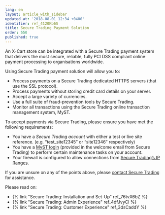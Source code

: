 ```yaml
---
lang: en
layout: article_with_sidebar
updated_at: '2018-08-01 12:34 +0400'
identifier: ref_4120Kb6S
title: Secure Trading Payment Solution
order: 550
published: true
---
```

An X-Cart store can be integrated with a Secure Trading payment system that delivers the most secure, reliable, fully PCI DSS compliant online payment processing to organisations worldwide. 

Using Secure Trading payment solution will allow you to:

* Process payments on a Secure Trading dedicated HTTPS servers (that use the SSL protocol).
* Process payments without storing credit card details on your server.
* Accept a large variety of currencies.
* Use a full suite of fraud-prevention tools by Secure Trading.
* Monitor all transactions using the Secure Trading online transaction management system, MyST.

To accept payments via Secure Trading, please ensure you have met the following requirements:
* You have a _Secure Trading account_ with either a test or live site reference.
(e.g. “test_site12345” or “site12346” respectively)
* You have a [MyST login](https://www.securetrading.com/support/document/category/myst/) (provided in the welcome email from Secure Trading) to perform certain maintenance tasks on your account.
* Your firewall is configured to allow connections from [Secure Trading’s IP Ranges](http://webapp.securetrading.net/ips.html). 

If you are unsure on any of the points above, please [contact Secure Trading](http://www.securetrading.com/support/support.html) for assistance.

Please read on:

* {% link "Secure Trading: Installation and Set-Up" ref_76tvX6bZ %}
* {% link "Secure Trading: Admin Experience" ref_4dfJvyCl %}
* {% link "Secure Trading: Customer Experience" ref_3dsCaddY %}
